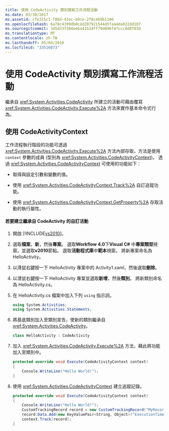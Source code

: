 ```yaml
---
title: 使用 CodeActivity 類別撰寫工作流程活動
ms.date: 03/30/2017
ms.assetid: cfe315c1-f86d-43ec-b9ce-2f8c469b1106
ms.openlocfilehash: 6a78c4399db0c4d207921544d5faa4da022dd107
ms.sourcegitcommit: 3d5d33f384eeba41b2dff79d096f47ccc8d8f03d
ms.translationtype: MT
ms.contentlocale: zh-TW
ms.lasthandoff: 05/04/2018
ms.locfileid: "33516873"
---
```

# <a name="workflow-activity-authoring-using-the-codeactivity-class"></a>使用 CodeActivity 類別撰寫工作流程活動
繼承自 <xref:System.Activities.CodeActivity> 所建立的活動可藉由覆寫 <xref:System.Activities.CodeActivity.Execute%2A> 方法來實作基本命令式行為。  
  
## <a name="using-codeactivitycontext"></a>使用 CodeActivityContext  
 工作流程執行階段的功能可透過 <xref:System.Activities.CodeActivity.Execute%2A> 方法內部存取，方法是使用 `context` 參數的成員 (型別為 <xref:System.Activities.CodeActivityContext>)。 透過 <xref:System.Activities.CodeActivityContext> 可使用的功能如下：  
  
-   取得與設定引數和變數的值。  
  
-   使用 <xref:System.Activities.CodeActivityContext.Track%2A> 自訂追蹤功能。  
  
-   使用 <xref:System.Activities.CodeActivityContext.GetProperty%2A> 存取活動的執行屬性。  
  
#### <a name="to-create-a-custom-activity-that-inherits-from-codeactivity"></a>若要建立繼承自 CodeActivity 的自訂活動  
  
1.  開啟 [!INCLUDE[vs2010](../../../includes/vs2010-md.md)]。  
  
2.  選取**檔案**，**新**，然後**專案**。 選取**Workflow 4.0**下**Visual C#** 中**專案類型**視窗，並選取**v2010**節點。 選取**活動程式庫**中**範本**視窗。 將新專案命名為 HelloActivity。  
  
3.  以滑鼠右鍵按一下 HelloActivity 專案中的 Activity1.xaml，然後選取**刪除**。  
  
4.  以滑鼠右鍵按一下 HelloActivity 專案並選取**新增**，然後**類別**。 將新類別命名為 HelloActivity.cs。  
  
5.  在 HelloActivity.cs 檔案中加入下列 `using` 指示詞。  
  
    ```csharp  
    using System.Activities;  
    using System.Activities.Statements;  
    ```  
  
6.  將基底類別加入至類別宣告，使新的類別繼承自 <xref:System.Activities.CodeActivity>。  
  
    ```csharp  
    class HelloActivity : CodeActivity  
    ```  
  
7.  加入 <xref:System.Activities.CodeActivity.Execute%2A> 方法，藉此將功能加入至類別中。  
  
    ```csharp  
    protected override void Execute(CodeActivityContext context)  
    {  
        Console.WriteLine("Hello World!");  
    }  
    ```  
  
8.  使用 <xref:System.Activities.CodeActivityContext> 建立追蹤記錄。  
  
    ```csharp  
    protected override void Execute(CodeActivityContext context)  
    {  
        Console.WriteLine("Hello World!");  
        CustomTrackingRecord record = new CustomTrackingRecord("MyRecord");  
        record.Data.Add(new KeyValuePair<String, Object>("ExecutionTime", DateTime.Now));  
        context.Track(record);  
    }  
    ```
